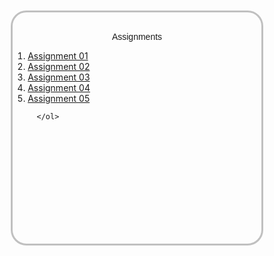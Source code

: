 <!DOCTYPE html>
<head><title>All Assignments</title>
<style>
  .container {
        margin:10%;
        height:370px;
        border-style:solid;
        border-width:.5 pixel;
        border-color:silver;
        border-radius: 25px;
  }
</style>
</head>
<body>
  <div class='container'>
      <br>
      <center><p style="font-family:Helvetica, Arial;" >Assignments</p></center>
      <ol>
          <li><a href='./assignment1/index.html'>Assignment 01</a></li>
          <li><a href='./assignment2/index.html'>Assignment 02</a></li>
          <li><a href='./assignment3/index.html'>Assignment 03</a></li>
          <li><a href='./assignment4/index.html'>Assignment 04</a></li>
          <li><a href='./assignment5/index.html'>Assignment 05</a></li>
      
      </ol>
  </div>
</body>
</html>

